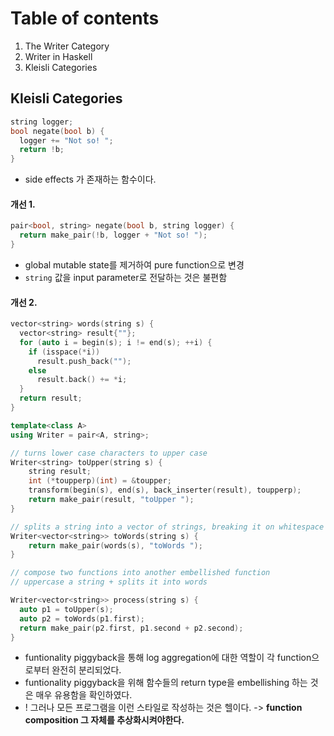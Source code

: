 # Table of contents
1. The Writer Category
2. Writer in Haskell
3. Kleisli Categories


## Kleisli Categories

```cpp
string logger;
bool negate(bool b) {
  logger += "Not so! ";
  return !b;
}
```
- side effects 가 존재하는 함수이다.


#### 개선 1.
```cpp
pair<bool, string> negate(bool b, string logger) {
  return make_pair(!b, logger + "Not so! ");
}
```
- global mutable state를 제거하여 pure function으로 변경
- `string` 값을 input parameter로 전달하는 것은 불편함

#### 개선 2.

```cpp
vector<string> words(string s) {
  vector<string> result{""};
  for (auto i = begin(s); i != end(s); ++i) {
    if (isspace(*i))
      result.push_back("");
    else
      result.back() += *i;
  }
  return result;
}

template<class A>
using Writer = pair<A, string>;

// turns lower case characters to upper case
Writer<string> toUpper(string s) {
    string result;
    int (*toupperp)(int) = &toupper;
    transform(begin(s), end(s), back_inserter(result), toupperp);
    return make_pair(result, "toUpper ");
}

// splits a string into a vector of strings, breaking it on whitespace boundaries
Writer<vector<string>> toWords(string s) {
    return make_pair(words(s), "toWords ");
}
```

```cpp
// compose two functions into another embellished function
// uppercase a string + splits it into words 

Writer<vector<string>> process(string s) {
  auto p1 = toUpper(s);
  auto p2 = toWords(p1.first);
  return make_pair(p2.first, p1.second + p2.second);
}
```
- funtionality piggyback을 통해 log aggregation에 대한 역할이 각 function으로부터 완전히 분리되었다. 
- funtionality piggyback을 위해 함수들의 return type을 embellishing 하는 것은 매우 유용함을 확인하였다.
- ! 그러나 모든 프로그램을 이런 스타일로 작성하는 것은 헬이다. -> **function composition 그 자체를 추상화시켜야한다.**
